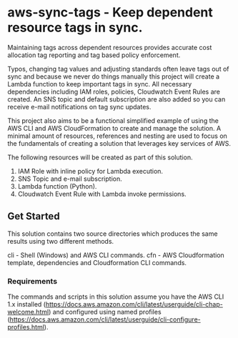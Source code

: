 # aws-sync-tags - Keep dependent resource tags in sync.
Maintaining tags across dependent resources provides accurate cost
allocation tag reporting and tag based policy enforcement.

Typos, changing tag values and adjusting standards often leave tags
out of sync and because we never do things manually this project will
create a Lambda function to keep important tags in sync. All necessary
dependencies including IAM roles, policies, Cloudwatch Event Rules are
created. An SNS topic and default subscription are also added so you
can receive e-mail notifications on tag sync updates.

This project also aims to be a functional simplified example of using the 
AWS CLI and AWS CloudFormation to create and manage the solution. A
minimal amount of resources, references and nesting are used to focus
on the fundamentals of creating a solution that leverages key services
of AWS.

The following resources will be created as part of this solution.

1. IAM Role with inline policy for Lambda execution.
2. SNS Topic and e-mail subscription.
3. Lambda function (Python).
4. Cloudwatch Event Rule with Lambda invoke permissions.

## Get Started
This solution contains two source directories which produces the same results
using two different methods.

cli - Shell (Windows) and AWS CLI commands.
cfn - AWS Cloudformation template, dependencies and Cloudformation CLI commands.
	
### Requirements
The commands and scripts in this solution assume you have the AWS CLI 1.x
installed (https://docs.aws.amazon.com/cli/latest/userguide/cli-chap-welcome.html) and 
configured using named profiles (https://docs.aws.amazon.com/cli/latest/userguide/cli-configure-profiles.html).